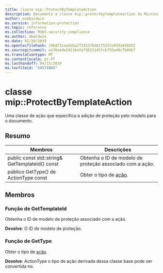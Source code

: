 ```yaml
---
title: classe mip::ProtectByTemplateAction
description: Documenta a classe mip::protectbytemplateaction da Microsoft Information Protection (MIP) SDK.
author: msmbaldwin
ms.service: information-protection
ms.topic: reference
ms.collection: M365-security-compliance
ms.author: mbaldwin
ms.date: 01/28/2019
ms.openlocfilehash: 18bdf3caa5eba2f335376d81f525fe93da4d0352
ms.sourcegitcommit: ea76aade54134afaf5023145fcb755e40c7b84b7
ms.translationtype: MT
ms.contentlocale: pt-PT
ms.lasthandoff: 04/15/2019
ms.locfileid: "59573903"
---
```

# <a name="class-mipprotectbytemplateaction"></a>classe mip::ProtectByTemplateAction 
Uma classe de ação que especifica a adição de proteção pelo modelo para o documento.
  
## <a name="summary"></a>Resumo
 Membros                        | Descrições                                
--------------------------------|---------------------------------------------
public const std::string& GetTemplateId() const  |  Obtenha o ID de modelo de proteção associado com a ação.
público GetType() de ActionType const  |  Obter o tipo de [ação](class_mip_action.md).

## <a name="members"></a>Membros
  
### <a name="gettemplateid-function"></a>Função de GetTemplateId
Obtenha o ID de modelo de proteção associado com a ação.

  
**Devolve**: O ID de modelo de proteção.


### <a name="gettype-function"></a>Função de GetType
Obter o tipo de [ação](class_mip_action.md).

  
**Devolve**: ActionType o tipo de ação derivada dessa classe base pode ser convertida no.